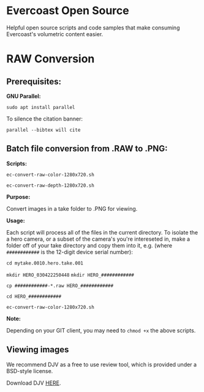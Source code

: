# Evercoast Open Source

Helpful open source scripts and code samples that make consuming Evercoast's volumetric content easier.

# RAW Conversion

## Prerequisites:

**GNU Parallel:**

`sudo apt install parallel`

To silence the citation banner:

`parallel --bibtex will cite`

## Batch file conversion from .RAW to .PNG:

**Scripts:**

`ec-convert-raw-color-1280x720.sh`

`ec-convert-raw-depth-1280x720.sh`

**Purpose:**

Convert images in a take folder to .PNG for viewing.

**Usage:**

Each script will process all of the files in the current directory. To isolate the a hero camera, or a subset of the camera's you're intereseted in, make a folder off of your take directory and copy them into it, e.g. (where `############` is the 12-digit device serial number):

`cd mytake.0010.hero.take.001`

`mkdir HERO_030422250448`
`mkdir HERO_############`

`cp ############-*.raw HERO_############`

`cd HERO_############`

`ec-convert-raw-color-1280x720.sh`

**Note:**

Depending on your GIT client, you may need to `chmod +x` the above scripts.

## Viewing images

We recommend DJV as a free to use review tool, which is provided under a BSD-style license.

Download DJV [HERE](https://darbyjohnston.github.io/DJV/download.html).
